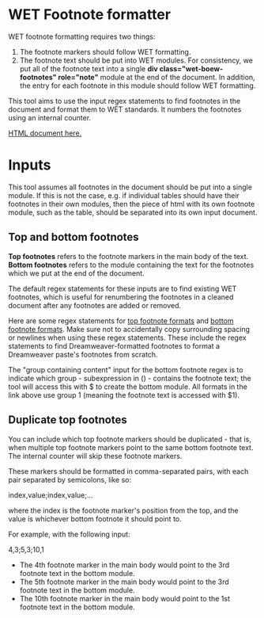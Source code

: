 # WET Footnote formatter

WET footnote formatting requires two things:
1. The footnote markers should follow WET formatting.
2. The footnote text should be put into WET modules. For consistency, we put all of the footnote text into a single **div class="wet-boew-footnotes" role="note"** module at the end of the document. In addition, the entry for each footnote in this module should follow WET formatting.

This tool aims to use the input regex statements to find footnotes in the document and format them to WET standards. It numbers the footnotes using an internal counter.

[HTML document here.](footnote_gen.html)

# Inputs

This tool assumes all footnotes in the document should be put into a single module. If this is not the case, e.g. if individual tables should have their footnotes in their own modules, then the piece of html with its own footnote module, such as the table, should be separated into its own input document.

## Top and bottom footnotes

**Top footnotes** refers to the footnote markers in the main body of the text. **Bottom footnotes** refers to the module containing the text for the footnotes which we put at the end of the document.

The default regex statements for these inputs are to find existing WET footnotes, which is useful for renumbering the footnotes in a cleaned document after any footnotes are added or removed.

Here are some regex statements for [top footnote formats](top_footnote_formats.txt) and [bottom footnote formats](bottom_footnote_formats.txt). Make sure not to accidentally copy surrounding spacing or newlines when using these regex statements. These include the regex statements to find Dreamweaver-formatted footnotes to format a Dreamweaver paste's footnotes from scratch. 

The "group containing content" input for the bottom footnote regex is to indicate which group - subexpression in () - contains the footnote text; the tool will access this with $ to create the bottom module. All formats in the link above use group 1 (meaning the footnote text is accessed with $1).

## Duplicate top footnotes

You can include which top footnote markers should be duplicated - that is, when multiple top footnote markers point to the same bottom footnote text. The internal counter will skip these footnote markers.

These markers should be formatted in comma-separated pairs, with each pair separated by semicolons, like so:

index,value;index,value;...

where the index is the footnote marker's position from the top, and the value is whichever bottom footnote it should point to.

For example, with the following input:

4,3;5,3;10,1
- The 4th footnote marker in the main body would point to the 3rd footnote text in the bottom module.
- The 5th footnote marker in the main body would point to the 3rd footnote text in the bottom module.
- The 10th footnote marker in the main body would point to the 1st footnote text in the bottom module.
